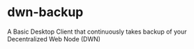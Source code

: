 # dwn-backup
A Basic Desktop Client that continuously takes backup of your Decentralized Web Node (DWN)
